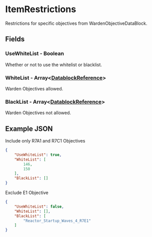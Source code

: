# ItemRestrictions
Restrictions for specific objectives from WardenObjectiveDataBlock.

## Fields

### UseWhiteList - Boolean
Whether or not to use the whitelist or blacklist.

### WhiteList - Array<[DatablockReference](DatablockReference.md)>
Warden Objectives allowed.

### BlackList - Array<[DatablockReference](DatablockReference.md)>
Warden Objectives not allowed.

## Example JSON

Include only R7A1 and R7C1 Objectives
```json
{
    "UseWhiteList": true,
    "WhiteList": [
        146,
        150
    ],
    "BlackList": []
}
```

Exclude E1 Objective
```json
{
    "UseWhiteList": false,
    "WhiteList": [],
    "BlackList": [
        "Reactor_Startup_Waves_4_R7E1"
    ]
}
```